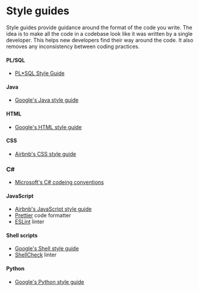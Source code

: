 # Style guides

Style guides provide guidance around the format of the code you write. The idea is to make all the code in a codebase look like it was written by a single developer. This helps new developers find their way around the code. It also removes any inconsistency between coding practices.

#### PL/SQL

*  [PL*SQL Style Guide](pl_sql.md)

#### Java

* [Google's Java style guide](https://google.github.io/styleguide/javaguide.html)

#### HTML

* [Google's HTML style guide](https://google.github.io/styleguide/htmlcssguide.html)

#### CSS

* [Airbnb's CSS style guide](https://github.com/airbnb/css)

### C# #
* [Microsoft's C# codeing conventions](https://docs.microsoft.com/en-us/dotnet/csharp/programming-guide/inside-a-program/coding-conventions)

#### JavaScript

* [Airbnb's JavaScript style guide](https://github.com/airbnb/javascript)
* [Prettier](https://prettier.io/) code formatter
* [ESLint](https://eslint.org/) linter

#### Shell scripts

* [Google's Shell style guide](https://google.github.io/styleguide/shell.xml)
* [ShellCheck](https://www.shellcheck.net/) linter

#### Python

* [Google's Python style guide](https://github.com/google/styleguide/blob/gh-pages/pyguide.md)
